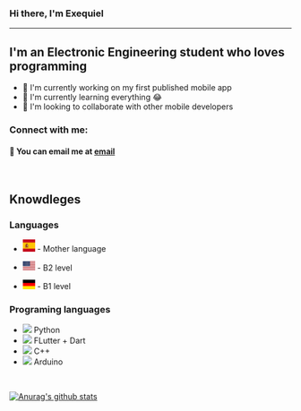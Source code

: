 ### Hi there, I'm Exequiel

---

## I'm an Electronic Engineering student who loves programming

- :iphone: I'm currently working on my first published mobile app
- :seedling: I'm currently learning everything :joy:
- :dancers: I'm looking to collaborate with other mobile developers

### Connect with me:

#### :email: You can email me at [email]

<br />

## Knowdleges

### Languages

- <img src="https://raw.githubusercontent.com/ashhitch/ISO-country-flags-icons/ada3cec9052f7de0901465c7a6a700638657a558/src/flags/svg/es.svg" width="22" height="22"> - Mother language

- <img  alt="English" width="22px" src="https://raw.githubusercontent.com/ashhitch/ISO-country-flags-icons/master/src/flags/png/us.png"/> - B2 level

- <img  alt="German" width="22px" src="https://raw.githubusercontent.com/ashhitch/iso-country-flags-icons/ada3cec9052f7de0901465c7a6a700638657a558/src/flags/svg/de.svg"/> - B1 level

### Programing languages

- <img src="https://upload.wikimedia.org/wikipedia/commons/thumb/c/c3/Python-logo-notext.svg/1024px-Python-logo-notext.svg.png" width="20"> Python
- <img src="https://cdn.worldvectorlogo.com/logos/flutter.svg" width="20"> FLutter + Dart
- <img src="https://upload.wikimedia.org/wikipedia/commons/thumb/1/18/ISO_C%2B%2B_Logo.svg/800px-ISO_C%2B%2B_Logo.svg.png" width="20"> C++
- <img src="https://upload.wikimedia.org/wikipedia/commons/thumb/8/87/Arduino_Logo.svg/720px-Arduino_Logo.svg.png" width="20"> Arduino

<br />

[![Anurag's github stats](https://github-readme-stats.vercel.app/api?username=ExequielGonzalez)](https://github.com/ExequielGonzalez/github-readme-stats)

<br />
<br />

[email]: gonzalez-exequiel@hotmail.com
